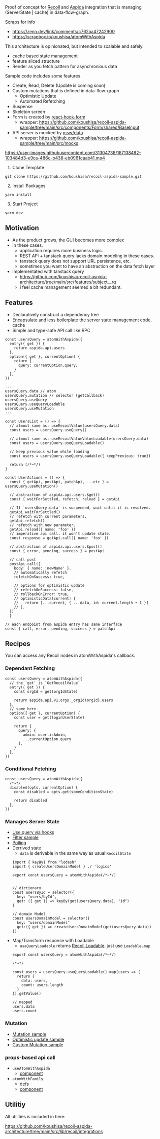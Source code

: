 Proof of concept for [Recoil](https://github.com/facebookexperimental/Recoil) and [Aspida](https://github.com/aspida/aspida) integration that is managing (ServerState | cache) in data-flow-graph.

Scraps for info
- https://zenn.dev/link/comments/c762aa47242900
- https://scrapbox.io/koushisa/atomWithAspida

This architecture is opinionated, but intended to scalable and safely. 
- cache based state management
- feature sliced structure
- Render as you fetch pattern for asynchronious data

Sample code includes some features.

- Create, Read, Delete (Update is coming soon)
- Custom mutations that is defined in data-flow-graph
  - Optimistic Update
  - Automated Refetching
- Suspense
- Skeleton screen
- Form is created by [react-hook-form](https://github.com/react-hook-form/react-hook-form)
  - wrapper: https://github.com/koushisa/recoil-aspida-sample/tree/main/src/components/Form/shared/BaseInput
- API server is mocked by [msw/data](https://github.com/mswjs/data)
  - wrapper: https://github.com/koushisa/recoil-aspida-sample/tree/main/src/mocks


https://user-images.githubusercontent.com/31304738/187138482-103484d3-e9ca-486c-b438-eb0961caab41.mp4

1. Clone Template

```
git clone https://github.com/koushisa/recoil-aspida-sample.git
```

2. Install Packages

```
yarn install
```

3. Start Project

```
yarn dev
```

## Motivation

- As the product grows, the GUI becomes more complex 
- in these cases.
  - application requires more business logic.
  - REST API + tanstack query lacks domain modeling in these cases.
  - tanstack query does not support URL persistence, etc.
  - sometimes you want to have an abstraction on the data fetch layer
- implementated with tanstack query 
  - https://github.com/koushisa/recoil-aspida-architecture/tree/main/src/features/subject__rq
  - i feel cache management seemed a bit redundant.

## Features

- Declaratively construct a dependency tree
- Encapsulate and less boilerplate the server state management code, cache
- Simple and type-safe API call like RPC

```tsx
const usersQuery = atomWithAspida({
  entry({ get }) {
    return aspida.api.users
  },
  option({ get }, currentOption) {
    return {
      query: currentOption.query,
    }
  },
})

---
usersQuery.data // atom 
usersQuery.mutation // selector (getCallback)
usersQuery.useQuery 
usersQuery.useQueryLoadable
usersQuery.useMutation
---

const UsersList = () => {
  // almout same as: useRecoilValue(usersQuery.data)
  const users = usersQuery.useQuery()
  
  // almout same as: useRecoilValueValueLoadable(usersQuery.data)
  const users = usersQuery.useQueryLoadable()
  
  // keep previous value while loading
  const users = usersQuery.useQueryLoadable({ keepPrevious: true})

  return (/*~*/)
}

const UserActions = () => {
  const { getApi, postApi, patchApi, ...etc } = usersQuery.useMutation()
  
  // abstraction of aspida.api.users.$get()
  const { waitForSettled, refetch, reload } = getApi

  // If `usersQuery.data` is suspended, wait until it is resolved.
  getApi.waitForSettled() 
  // refetch with current parameters.
  getApi.refetch() 
  // refetch with new parameter.
  getApi.reload({ name: 'foo' }) 
  // imperative api call. it won't update state.
  const response = getApi.call({ name: 'foo' })

  // abstraction of aspida.api.users.$post()
  const { error, pending, success } = postApi

  // call post
  postApi.call({
    body: { name: 'newName' },
    // automatically refetch
    refetchOnSuccess: true,

    // options for optimistic update
    // refetchOnSuccess: false,
    // rollbackOnError: true,
    // optimisticData(current) {
    //   return [...current, { ...data, id: current.length + 1 }]
    // },
  })
  }

// each endpoint from aspida entry has same interface
const { call, error, pending, success } = patchApi
```

## Recipes

You can access any Recoil nodes in atomWithAspida's callback.

### Dependant Fetching

```tsx
const usersQuery = atomWithAspida({
  // the `get` is `GetRecoilValue`
  entry({ get }) {
    const orgId = get(orgIdState)

    return aspida.api.v1.orgs._orgId(orgId).users
  },
  // same here.
  option({ get }, currentOption) {
    const user = get(loginUserState)
  
    return {
      query: { 
        admin: user.isAdmin,
        ...currentOption.query
      },
    }
  },
})
```

### Conditional Fetching

```tsx
const usersQuery = atomWithAspida({
  /*~*/
  disabled(opts, currentOption) {
    const disabled = opts.get(someConditionState)

    return disabled
  },
})
```

### Manages Server State

- [Use query via hooks](https://github.com/koushisa/recoil-aspida-architecture/blob/573f9d1ee7bf8f7fe1174ab8d5cce7c3e617ca55/src/features/subject/subject.list.tsx#L18-L19)
- [Filter sample](https://github.com/koushisa/recoil-aspida-architecture/blob/573f9d1ee7bf8f7fe1174ab8d5cce7c3e617ca55/src/features/subject/subject.root.tsx#L75-L77)
- [Polling](https://github.com/koushisa/recoil-aspida-architecture/blob/573f9d1ee7bf8f7fe1174ab8d5cce7c3e617ca55/src/features/student/student.list.tsx#L24-L30)
- Derrived state
  - `data` is derivable in the same way as usual `RecoilState`
  ```tsx
  import { keyBy} from "lodash" 
  import { createUsersDomainModel } ./ 'logics'
  
  export const usersQuery = atomWithAspida(/*~*/)
  
  
  // dictionary
  const usersById = selector({
    key: "users/byId",
    get: ({ get }) => keyBy(get(usersQuery.data), "id")
  }
  
  // domain Model
  const usersDomainModel = selector({
    key: "users/domainModel"
    get:({ get }) => createUsersDomainModel(get(usersQuery.data))
  })
  ```
- Map/Transform response with Loadable
  - `useQueryLoadable` returns [Recoil Loadable](https://recoiljs.org/docs/api-reference/core/Loadable/). just use `Loadable.map`.
  ```tsx
  export const usersQuery = atomWithAspida(/*~*/)
  
  /*~*/
  
  const users = usersQuery.useQueryLoadable().map(users => {
    return {
      data: users,
      count: users.length
    }
  }).getValue()
  
  // mapped
  users.data 
  users.count
  ```
  

### Mutation

- [Mutation sample](https://github.com/koushisa/recoil-aspida-architecture/blob/573f9d1ee7bf8f7fe1174ab8d5cce7c3e617ca55/src/features/subject/subject.root.tsx#L30-L49)
- [Optimistic update sample](https://github.com/koushisa/recoil-aspida-architecture/blob/573f9d1ee7bf8f7fe1174ab8d5cce7c3e617ca55/src/features/subject/subject.root.tsx#L59-L70)
- [Custom Mutation sample](https://github.com/koushisa/recoil-aspida-architecture/blob/573f9d1ee7bf8f7fe1174ab8d5cce7c3e617ca55/src/features/sandbox/sandbox.root.tsx#L23-L56)

### props-based api call

- `useAtomWithAspida`
  - [component](https://github.com/koushisa/recoil-aspida-architecture/blob/573f9d1ee7bf8f7fe1174ab8d5cce7c3e617ca55/src/features/subject/subject.item.tsx#L29-L42)
- `atomWithFamily`
  - [defs](https://github.com/koushisa/recoil-aspida-architecture/blob/573f9d1ee7bf8f7fe1174ab8d5cce7c3e617ca55/src/features/sandbox/sandbox.item.tsx#L9-L29)
  - [component](https://github.com/koushisa/recoil-aspida-architecture/blob/573f9d1ee7bf8f7fe1174ab8d5cce7c3e617ca55/src/features/sandbox/sandbox.item.tsx#L53-L56)


## Utilitiy 

All utilities is included in here: 

https://github.com/koushisa/recoil-aspida-architecture/tree/main/src/lib/recoil/integrations

